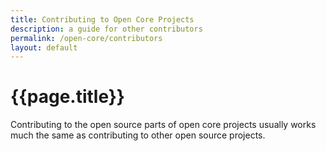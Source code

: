 ```yaml
---
title: Contributing to Open Core Projects
description: a guide for other contributors
permalink: /open-core/contributors
layout: default
---
```


# {{page.title}}

Contributing to the open source parts of open core projects usually works much the same as contributing to other open source projects.
